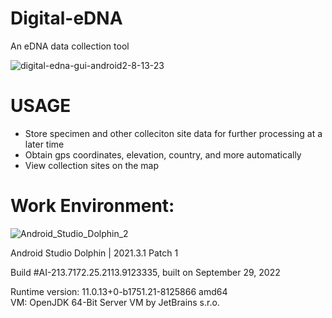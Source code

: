 # Digital-eDNA  
An eDNA data collection tool  

![digital-edna-gui-android2-8-13-23](https://github.com/kn0w0n3/Digital-eDNA/assets/22214754/6122f6ce-97df-4080-8c78-9543c55b2ecb)  

# USAGE  
* Store specimen and other colleciton site data for further processing at a later time  
* Obtain gps coordinates, elevation, country, and more automatically  
* View collection sites on the map

# **Work Environment:**  
![Android_Studio_Dolphin_2](https://user-images.githubusercontent.com/22214754/210298276-6b4b3644-a6de-4faf-be2e-ef5b350f0640.png) 

Android Studio Dolphin | 2021.3.1 Patch 1  

Build #AI-213.7172.25.2113.9123335, built on September 29, 2022  

Runtime version: 11.0.13+0-b1751.21-8125866 amd64  
VM: OpenJDK 64-Bit Server VM by JetBrains s.r.o.     
